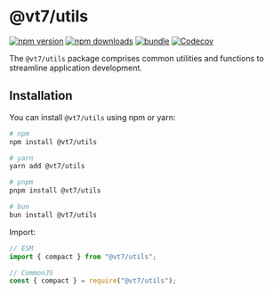 # @vt7/utils

[![npm version][npm-version-src]][npm-version-href]
[![npm downloads][npm-downloads-src]][npm-downloads-href]
[![bundle][bundle-src]][bundle-href]
[![Codecov][codecov-src]][codecov-href]


The `@vt7/utils` package comprises common utilities and functions to streamline application development.

## Installation

You can install `@vt7/utils` using npm or yarn:

```sh
# npm
npm install @vt7/utils

# yarn
yarn add @vt7/utils

# pnpm
pnpm install @vt7/utils

# bun
bun install @vt7/utils
```

Import:

```js
// ESM
import { compact } from "@vt7/utils";

// CommonJS
const { compact } = require("@vt7/utils");
```

[npm-version-src]: https://img.shields.io/npm/v/@vt7/utils?style=flat&colorA=18181B&colorB=F0DB4F
[npm-version-href]: https://npmjs.com/package/@vt7/utils
[npm-downloads-src]: https://img.shields.io/npm/dm/@vt7/utils?style=flat&colorA=18181B&colorB=F0DB4F
[npm-downloads-href]: https://npmjs.com/package/@vt7/utils
[codecov-src]: https://img.shields.io/codecov/c/gh/unjs/@vt7/utils/main?style=flat&colorA=18181B&colorB=F0DB4F
[codecov-href]: https://codecov.io/gh/unjs/@vt7/utils
[bundle-src]: https://img.shields.io/bundlephobia/minzip/@vt7/utils?style=flat&colorA=18181B&colorB=F0DB4F
[bundle-href]: https://bundlephobia.com/result?p=@vt7/utils
